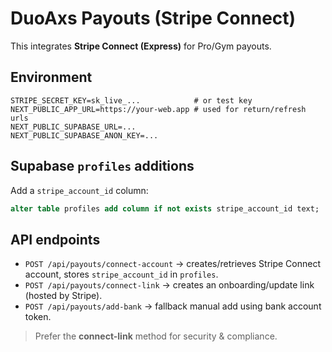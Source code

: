 # DuoAxs Payouts (Stripe Connect)

This integrates **Stripe Connect (Express)** for Pro/Gym payouts.

## Environment
```
STRIPE_SECRET_KEY=sk_live_...            # or test key
NEXT_PUBLIC_APP_URL=https://your-web.app # used for return/refresh urls
NEXT_PUBLIC_SUPABASE_URL=...
NEXT_PUBLIC_SUPABASE_ANON_KEY=...
```

## Supabase `profiles` additions
Add a `stripe_account_id` column:
```sql
alter table profiles add column if not exists stripe_account_id text;
```

## API endpoints
- `POST /api/payouts/connect-account` → creates/retrieves Stripe Connect account, stores `stripe_account_id` in `profiles`.
- `POST /api/payouts/connect-link` → creates an onboarding/update link (hosted by Stripe).
- `POST /api/payouts/add-bank` → fallback manual add using bank account token.

> Prefer the **connect-link** method for security & compliance.
